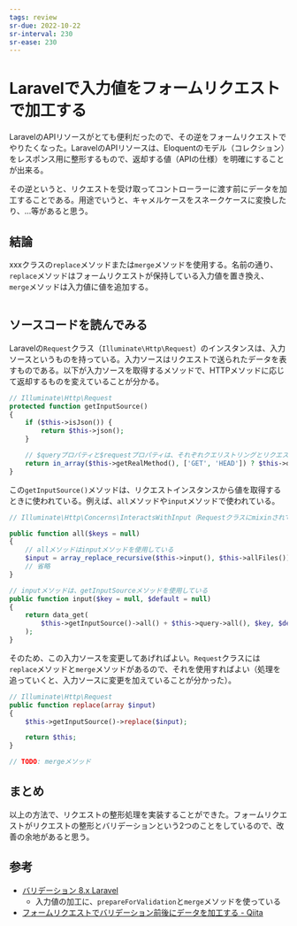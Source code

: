 ```yaml
---
tags: review
sr-due: 2022-10-22
sr-interval: 230
sr-ease: 230
---
```


# Laravelで入力値をフォームリクエストで加工する

LaravelのAPIリソースがとても便利だったので、その逆をフォームリクエストでやりたくなった。LaravelのAPIリソースは、Eloquentのモデル（コレクション）をレスポンス用に整形するもので、返却する値（APIの仕様）を明確にすることが出来る。

その逆というと、リクエストを受け取ってコントローラーに渡す前にデータを加工することである。用途でいうと、キャメルケースをスネークケースに変換したり、...等があると思う。

## 結論

xxxクラスの`replace`メソッドまたは`merge`メソッドを使用する。名前の通り、`replace`メソッドはフォームリクエストが保持している入力値を置き換え、`merge`メソッドは入力値に値を追加する。

```php
```

## ソースコードを読んでみる

Laravelの`Request`クラス（`Illuminate\Http\Request`）のインスタンスは、入力ソースというものを持っている。入力ソースはリクエストで送られたデータを表すものである。以下が入力ソースを取得するメソッドで、HTTPメソッドに応じて返却するものを変えていることが分かる。

```php
// Illuminate\Http\Request
protected function getInputSource()
{
    if ($this->isJson()) {
        return $this->json();
    }

	// $queryプロパティと$requestプロパティは、それぞれクエリストリングとリクエストボディを表すインスタンス(Symfonyのクラス)
    return in_array($this->getRealMethod(), ['GET', 'HEAD']) ? $this->query : $this->request;
}
```

この`getInputSource()`メソッドは、リクエストインスタンスから値を取得するときに使われている。例えば、`all`メソッドや`input`メソッドで使われている。

```php
// Illuminate\Http\Concerns\InteractsWithInput（Requestクラスにmixinされているトレイト）

public function all($keys = null)
{
	// allメソッドはinputメソッドを使用している
    $input = array_replace_recursive($this->input(), $this->allFiles());
    // 省略
}

// inputメソッドは、getInputSourceメソッドを使用している
public function input($key = null, $default = null)
{
    return data_get(
        $this->getInputSource()->all() + $this->query->all(), $key, $default
    );
}
```

そのため、この入力ソースを変更してあげればよい。`Request`クラスには`replace`メソッドと`merge`メソッドがあるので、それを使用すればよい（処理を追っていくと、入力ソースに変更を加えていることが分かった）。

```php
// Illuminate\Http\Request
public function replace(array $input)
{
    $this->getInputSource()->replace($input);

    return $this;
}

// TODO: mergeメソッド
```

## まとめ

以上の方法で、リクエストの整形処理を実装することができた。フォームリクエストがリクエストの整形とバリデーションという2つのことをしているので、改善の余地があると思う。

## 参考

- [バリデーション 8.x Laravel](https://readouble.com/laravel/8.x/ja/validation.html)
  - 入力値の加工に、`prepareForValidation`と`merge`メソッドを使っている
- [フォームリクエストでバリデーション前後にデータを加工する - Qiita](https://qiita.com/zdjjs/items/cd1c92f82f39a2475104)